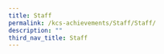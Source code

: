 ```yaml
---
title: Staff
permalink: /kcs-achievements/Staff/Staff/
description: ""
third_nav_title: Staff
---
```


